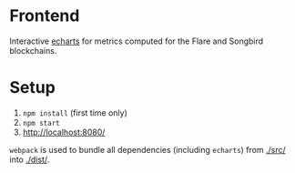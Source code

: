 # Frontend

Interactive [echarts](https://echarts.apache.org/en/index.html) for metrics computed for the Flare and Songbird blockchains.

# Setup

1. `npm install` (first time only)
2. `npm start`
3. [http://localhost:8080/](http://localhost:8080/)

`webpack` is used to bundle all dependencies (including `echarts`) from [./src/](./src/) into [./dist/](./dist/).
